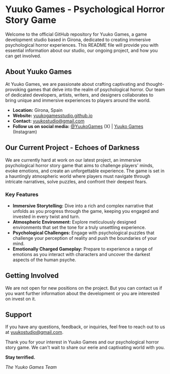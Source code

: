 # Yuuko Games - Psychological Horror Story Game

Welcome to the official GitHub repository for Yuuko Games, a game development studio based in Girona, dedicated to creating immersive psychological horror experiences. This README file will provide you with essential information about our studio, our ongoing project, and how you can get involved.

## About Yuuko Games

At Yuuko Games, we are passionate about crafting captivating and thought-provoking games that delve into the realm of psychological horror. Our team of dedicated developers, artists, writers, and designers collaborates to bring unique and immersive experiences to players around the world.

- **Location:** Girona, Spain
- **Website:** [yuukogamesstudio.github.io](https://yuukogamesstudio.github.io/)
- **Contact:** yuukostudio@gmail.com
- **Follow us on social media:** [@YuukoGames](https://twitter.com/YuukoGames) (X) | [Yuuko Games](https://www.instagram.com/yuukogames/) (Instagram)

## Our Current Project - Echoes of Darkness

We are currently hard at work on our latest project, an immersive psychological horror story game that aims to challenge players' minds, evoke emotions, and create an unforgettable experience. The game is set in a hauntingly atmospheric world where players must navigate through intricate narratives, solve puzzles, and confront their deepest fears.

### Key Features

- **Immersive Storytelling:** Dive into a rich and complex narrative that unfolds as you progress through the game, keeping you engaged and invested in every twist and turn.
- **Atmospheric Environment:** Explore meticulously designed environments that set the tone for a truly unsettling experience.
- **Psychological Challenges:** Engage with psychological puzzles that challenge your perception of reality and push the boundaries of your mind.
- **Emotionally Charged Gameplay:** Prepare to experience a range of emotions as you interact with characters and uncover the darkest aspects of the human psyche.

## Getting Involved

We are not open for new positions on the project. But you can contact us if you want further information about the development or you are interested on invest on it.

## Support

If you have any questions, feedback, or inquiries, feel free to reach out to us at yuukostudio@gmail.com.

Thank you for your interest in Yuuko Games and our psychological horror story game. We can't wait to share our eerie and captivating world with you.

**Stay terrified.**

*The Yuuko Games Team*
